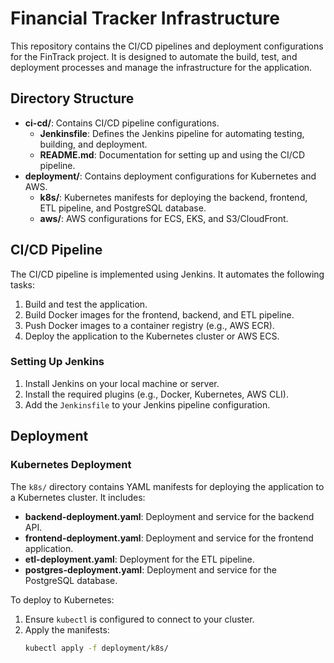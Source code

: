 # Financial Tracker Infrastructure

This repository contains the CI/CD pipelines and deployment configurations for the FinTrack project. It is designed to automate the build, test, and deployment processes and manage the infrastructure for the application.

## Directory Structure

- **ci-cd/**: Contains CI/CD pipeline configurations.
  - **Jenkinsfile**: Defines the Jenkins pipeline for automating testing, building, and deployment.
  - **README.md**: Documentation for setting up and using the CI/CD pipeline.
- **deployment/**: Contains deployment configurations for Kubernetes and AWS.
  - **k8s/**: Kubernetes manifests for deploying the backend, frontend, ETL pipeline, and PostgreSQL database.
  - **aws/**: AWS configurations for ECS, EKS, and S3/CloudFront.

## CI/CD Pipeline

The CI/CD pipeline is implemented using Jenkins. It automates the following tasks:
1. Build and test the application.
2. Build Docker images for the frontend, backend, and ETL pipeline.
3. Push Docker images to a container registry (e.g., AWS ECR).
4. Deploy the application to the Kubernetes cluster or AWS ECS.

### Setting Up Jenkins

1. Install Jenkins on your local machine or server.
2. Install the required plugins (e.g., Docker, Kubernetes, AWS CLI).
3. Add the `Jenkinsfile` to your Jenkins pipeline configuration.

## Deployment

### Kubernetes Deployment

The `k8s/` directory contains YAML manifests for deploying the application to a Kubernetes cluster. It includes:
- **backend-deployment.yaml**: Deployment and service for the backend API.
- **frontend-deployment.yaml**: Deployment and service for the frontend application.
- **etl-deployment.yaml**: Deployment for the ETL pipeline.
- **postgres-deployment.yaml**: Deployment and service for the PostgreSQL database.

To deploy to Kubernetes:
1. Ensure `kubectl` is configured to connect to your cluster.
2. Apply the manifests:
   ```bash
   kubectl apply -f deployment/k8s/